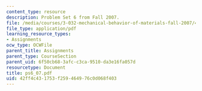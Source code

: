 ```yaml
---
content_type: resource
description: Problem Set 6 from Fall 2007.
file: /media/courses/3-032-mechanical-behavior-of-materials-fall-2007/42ff4c431753f259464976c0d068f403_ps6_07.pdf
file_type: application/pdf
learning_resource_types:
- Assignments
ocw_type: OCWFile
parent_title: Assignments
parent_type: CourseSection
parent_uid: 6f50cb68-3afc-c3ca-9510-da3e16fa057d
resourcetype: Document
title: ps6_07.pdf
uid: 42ff4c43-1753-f259-4649-76c0d068f403
---
```

